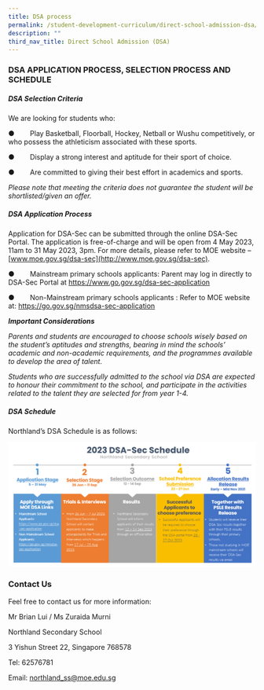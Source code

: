 ```yaml
---
title: DSA process
permalink: /student-development-curriculum/direct-school-admission-dsa/dsa-process/
description: ""
third_nav_title: Direct School Admission (DSA)
---
```

### **DSA APPLICATION PROCESS, SELECTION PROCESS AND SCHEDULE**

##### **DSA Selection Criteria** 

We are looking for students who:

●        Play Basketball, Floorball, Hockey, Netball or Wushu competitively, or who possess the athleticism associated with these sports.

●        Display a strong interest and aptitude for their sport of choice.

●        Are committed to giving their best effort in academics and sports.

_Please note that meeting the criteria does not guarantee the student will be shortlisted/given an offer._

##### **DSA Application Process**

Application for DSA-Sec can be submitted through the online DSA-Sec Portal. The application is free-of-charge and will be open from 4 May 2023, 11am to 31 May 2023, 3pm. For more details, please refer to MOE website – [www.moe.gov.sg/dsa-sec](http://www.moe.gov.sg/dsa-sec).

●        Mainstream primary schools applicants: Parent may log in directly to DSA-Sec Portal at https://www.go.gov.sg/dsa-sec-application

●        Non-Mainstream primary schools applicants : Refer to MOE website at: https://go.gov.sg/nmsdsa-sec-application

**_Important Considerations_**

_Parents and students are encouraged to choose schools wisely based on the student’s aptitudes and strengths, bearing in mind the schools’ academic and non-academic requirements, and the programmes available to develop the area of talent._

_Students who are successfully admitted to the school via DSA are expected to honour their commitment to the school, and participate in the activities related to the talent they are selected for from year 1-4._        

##### **DSA Schedule**
Northland’s DSA Schedule is as follows:

![](/images/infographics%20-%20dsa%20schedule%202023.png)


### **Contact Us**

Feel free to contact us for more information:

Mr Brian Lui / Ms Zuraida Murni

Northland Secondary School

3 Yishun Street 22, Singapore 768578

Tel: 62576781

Email: [northland\_ss@moe.edu.sg](mailto:northland_ss@moe.edu.sg)